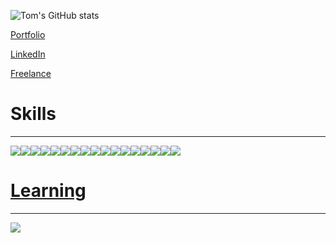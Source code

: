 <!-- [![Tom's GitHub stats](https://github-readme-stats.vercel.app/api?username=Atomic82)](https://github.com/Atomic82/github-readme-stats) -->
<!-- ![Tom's GitHub stats](https://github-readme-stats.vercel.app/api?username=Atomic82&show_icons=true) -->
![Tom's GitHub stats](https://github-readme-stats.vercel.app/api?username=Atomic82&show_icons=true&theme=chartreuse-dark)

[Portfolio](https://www.tombeadie.com/)

[LinkedIn](https://www.linkedin.com/in/tombeadie/)

[Freelance](https://www.atomic82.com/)

# Skills
----

<a href="a"><img src="https://img.shields.io/badge/JavaScript-323330?style=for-the-badge&logo=javascript&logoColor=F7DF1E"/></a><a href="a"><img src="https://img.shields.io/badge/React-20232A?style=for-the-badge&logo=react&logoColor=61DAFB"/></a><a href="a"><img src="https://img.shields.io/badge/CSS3-1572B6?style=for-the-badge&logo=css3&logoColor=white"/></a><a href="a"><img src="https://img.shields.io/badge/HTML5-E34F26?style=for-the-badge&logo=html5&logoColor=white"/></a><a href="a"><img src="https://img.shields.io/badge/Heroku-430098?style=for-the-badge&logo=heroku&logoColor=white"/></a><a href="a"><img src="https://img.shields.io/badge/jQuery-0769AD?style=for-the-badge&logo=jquery&logoColor=white"/></a><a href="a"><img src="https://img.shields.io/badge/Python-FFD43B?style=for-the-badge&logo=python&logoColor=blue"/></a><a href="a"><img src="https://img.shields.io/badge/Bootstrap-563D7C?style=for-the-badge&logo=bootstrap&logoColor=white"/></a><a href="a"><img src="https://img.shields.io/badge/Express.js-000000?style=for-the-badge&logo=express&logoColor=white"/></a><a href="a"><img src="https://img.shields.io/badge/Django-092E20?style=for-the-badge&logo=django&logoColor=green"/></a><a href="a"><img src="https://img.shields.io/badge/Flask-000000?style=for-the-badge&logo=flask&logoColor=white"/></a><a href="a"><img src="https://img.shields.io/badge/Postman-FF6C37?style=for-the-badge&logo=Postman&logoColor=white"/></a><a href="a"><img src="https://img.shields.io/badge/PostgreSQL-316192?style=for-the-badge&logo=postgresql&logoColor=white"/></a><a href="a"><img src="https://img.shields.io/badge/MongoDB-4EA94B?style=for-the-badge&logo=mongodb&logoColor=white"/></a><a href="a"><img src="https://img.shields.io/badge/Adobe%20XD-470137?style=for-the-badge&logo=Adobe%20XD&logoColor=#FF61F6"/></a><a href="a"><img src="https://img.shields.io/badge/Figma-F24E1E?style=for-the-badge&logo=figma&logoColor=white"/></a><a href="a"><img src="https://img.shields.io/badge/Adobe%20Photoshop-31A8FF?style=for-the-badge&logo=Adobe%20Photoshop&logoColor=black"/></a><a href="a"><a href="a">
# Learning
----
<img src="https://img.shields.io/badge/ThreeJs-black?style=for-the-badge&logo=three.js&logoColor=white"/></a>

